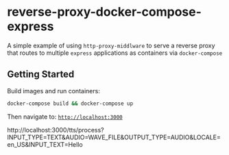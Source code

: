 # reverse-proxy-docker-compose-express

A simple example of using `http-proxy-middlware` to serve a reverse proxy that routes to multiple `express` applications as containers via `docker-compose`

## Getting Started

Build images and run containers:

```bash
docker-compose build && docker-compose up
```

Then navigate to: [`http://localhost:3000`](http://localhost:3000)

http://localhost:3000/tts/process?INPUT_TYPE=TEXT&AUDIO=WAVE_FILE&OUTPUT_TYPE=AUDIO&LOCALE=en_US&INPUT_TEXT=Hello